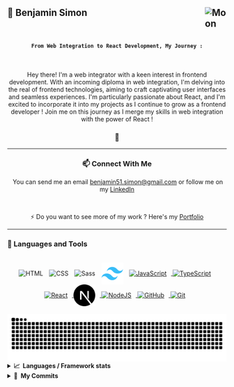 ## 🤖 Benjamin Simon <img align="right" alt="Moon" width="50px" src="https://moon-svg.minung.dev/moon.svg?theme=ray">

<br />

#### <p align="center">**`From Web Integration to React Development, My Journey :`**</p>

<br />
<p align="center">Hey there! I'm a web integrator with a keen interest in frontend development. With an incoming diploma in web integration, I'm delving into the real of frontend technologies, aiming to craft captivating user interfaces and seamless experiences. I'm particularly passionate about React, and I'm excited to incorporate it into my projects as I continue to grow as a frontend developer ! Join me on this journey as I merge my skills in web integration with the power of React ! </p>

### <p align="center">🚀</p>

---

### <p align="center"> 📫 Connect With Me </p>

<p align="center">&nbsp;You can send me an email <a href="mailto:benjamin51.simon@gmail.com">benjamin51.simon@gmail.com</a> or follow me on my <a href="https://www.linkedin.com/in/benjamiinsimon/">LinkedIn</a> </p>

<br/>

<p align="center">⚡ Do you want to see more of my work ? Here's my <a href="https://benjamin-simon.vercel.app">Portfolio</a> </p>


---

### 🧰 Languages and Tools

<br />
<div align = "center">
<a href="https://developer.mozilla.org/en-US/docs/Web/HTML" target="_blank" style="text-decoration: none; color: inherit;">
  <img align="center" alt="HTML" width="50px" style="padding-right:10px;" src="https://cdn.jsdelivr.net/gh/devicons/devicon/icons/html5/html5-plain.svg" />
</a>
<a href="https://developer.mozilla.org/en-US/docs/Web/CSS" target="_blank" style="text-decoration: none; color: inherit;">
  <img align="center" alt="CSS" width="50px" style="padding-right:10px;" src="https://cdn.jsdelivr.net/gh/devicons/devicon/icons/css3/css3-plain.svg" />
</a>
<a href="https://sass-lang.com/" target="_blank" style="text-decoration: none; color: inherit;">
  <img align="center" alt="Sass" width="50px" style="padding-right:10px;" src="https://cdn.jsdelivr.net/gh/devicons/devicon/icons/sass/sass-original.svg" />
</a>
<a href="https://tailwindcss.com/" target="_blank" style="text-decoration: none; color: inherit;">
  <img align="center" alt="Tailwind CSS" width="50px" style="padding-right:10px;" src="https://github.com/devicons/devicon/blob/v2.16.0/icons/tailwindcss/tailwindcss-original.svg"/>
</a>
<a href="https://developer.mozilla.org/en-US/docs/Web/JavaScript" target="_blank">
  <img align="center" alt="JavaScript" width="50px" style="padding-right:10px;" src="https://cdn.jsdelivr.net/gh/devicons/devicon/icons/javascript/javascript-plain.svg" />
</a>
<a href="https://www.typescriptlang.org/" target="_blank">
  <img align="center" alt="TypeScript" width="50px" style="padding-right:10px;" src="https://cdn.jsdelivr.net/gh/devicons/devicon/icons/typescript/typescript-plain.svg" />
</a>
<a href="https://reactjs.org/" target="_blank">
  <img align="center" alt="React" width="50px" style="padding-right:10px;" src="https://cdn.jsdelivr.net/gh/devicons/devicon/icons/react/react-original.svg" />
</a>
<a href="https://nextjs.org/" target="_blank">
  <img align="center" alt="Next.js" width="50px" style="padding-right:10px;" src="https://github.com/devicons/devicon/blob/v2.16.0/icons/nextjs/nextjs-plain.svg"/>
</a>
<a href="https://nodejs.org/" target="_blank">
  <img align="center" alt="NodeJS" width="50px" style="padding-right:10px;" src="https://cdn.jsdelivr.net/gh/devicons/devicon/icons/nodejs/nodejs-original.svg" />
</a>
<a href="https://github.com/" target="_blank">
  <img align="center" alt="GitHub" width="50px" style="padding-right:10px;" src="https://cdn.jsdelivr.net/gh/devicons/devicon/icons/github/github-original.svg" />
</a>
<a href="https://git-scm.com/" target="_blank">
  <img align="center" alt="Git" width="50px" style="padding-right:10px;" src="https://cdn.jsdelivr.net/gh/devicons/devicon/icons/git/git-original.svg" />
</a>

</div>
<br />

<picture align="center">
  <source align="center" media="(prefers-color-scheme: dark)" srcset="https://raw.githubusercontent.com/benjii66/benjii66/output/github-contribution-grid-snake-dark.svg">
  <img align="center" alt="github contribution grid snake animation" src="https://raw.githubusercontent.com/benjii66/benjii66/output/github-contribution-grid-snake.svg">
</picture>

<details>
  <summary><b>📈&nbsp;&nbsp;Languages /&nbsp;Framework stats</b></summary>
  <br/>
  <a href='https://profile.codersrank.io/user/benjii66/'>
    <img src='http://cr-skills-chart-widget.azurewebsites.net/api/api?username=benjii66&padding=30&skills=JSON,JavaScript,CSS,HTML,TypeScript,C%23,Batchfile,SCSS,C++,C,Python,CoffeeScript'>
  </a>
</details>

<details>
    <summary><b>🧩&nbsp;&nbsp;My Commits</b></summary>
  
![contributions](./profile-3d-contrib/profile-gitblock.svg)  
</details>

<!-- [![KnlnKS's LeetCode stats](https://leetcode-stats-six.vercel.app/?username=benjii66)](https://github.com/KnlnKS/leetcode-stats) -->

<!--
**benjii66/benjii66** is a ✨ _special_ ✨ repository because its `README.md` (this file) appears on your GitHub profile.

Here are some ideas to get you started:

- 🔭 I’m currently working on ...
- 🌱 I’m currently learning ...
- 👯 I’m looking to collaborate on ...
- 🤔 I’m looking for help with ...
- 💬 Ask me about ...
- 📫 How to reach me: ...
- 😄 Pronouns: ...
- ⚡ Fun fact: ...
-->

<!-- ## Mes Projets

### Projet 1
[![Statut](https://img.shields.io/badge/Statut-En%20Cours-blue)](lien_vers_le_projet)
- Description brève du projet 1

### Projet 2
[![Statut](https://img.shields.io/badge/Statut-Terminé-success)](lien_vers_le_projet)
- Description brève du projet 2

### Projet 3
[![Statut](https://img.shields.io/badge/Statut-En%20Pause-orange)](lien_vers_le_projet)
- Description brève du projet 3
 -->
